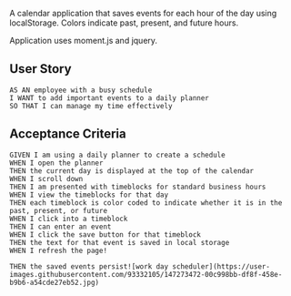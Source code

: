 A calendar application that saves events for each hour of the day using localStorage. Colors indicate past, present, and future hours. 

Application uses moment.js and jquery. 




## User Story

```
AS AN employee with a busy schedule
I WANT to add important events to a daily planner
SO THAT I can manage my time effectively
```

## Acceptance Criteria

```
GIVEN I am using a daily planner to create a schedule
WHEN I open the planner
THEN the current day is displayed at the top of the calendar
WHEN I scroll down
THEN I am presented with timeblocks for standard business hours
WHEN I view the timeblocks for that day
THEN each timeblock is color coded to indicate whether it is in the past, present, or future
WHEN I click into a timeblock
THEN I can enter an event
WHEN I click the save button for that timeblock
THEN the text for that event is saved in local storage
WHEN I refresh the page!

THEN the saved events persist![work day scheduler](https://user-images.githubusercontent.com/93332105/147273472-00c998bb-df8f-458e-b9b6-a54cde27eb52.jpg)

```

